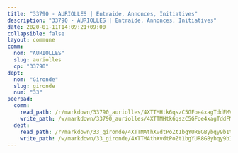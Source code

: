 ```yaml
---
title: "33790 - AURIOLLES | Entraide, Annonces, Initiatives"
description: "33790 - AURIOLLES | Entraide, Annonces, Initiatives"
date: 2020-01-11T14:09:21+09:00
collapsible: false
layout: commune
comm:
  nom: "AURIOLLES"
  slug: auriolles
  cp: "33790"
dept:
  nom: "Gironde"
  slug: gironde
  num: "33"
peerpad:
  comm:
    read_path: /r/markdown/33790_auriolles/4XTTMHtk6qszC5GFoe4xagTddFMVq8TZEk2FmieLcVpwhvNoe
    write_path: /w/markdown/33790_auriolles/4XTTMHtk6qszC5GFoe4xagTddFMVq8TZEk2FmieLcVpwhvNoe-K3TgUKZCYjU7KKStVupDxoCRmPhr2bW5JBS43FEwpH41EkzK1TvFdznhn2ANgLJNTEKfn4XJaEUR56SWcSrRqYnjiFuY2LU3XvS9a7UJsp8AqpKyyhdPmCdpw2wcdhK5JCDQgZv4
  dept:
    read_path: /r/markdown/33_gironde/4XTTMAthXvdtPoZt1bgYUR8GBybqy9b1tLUaaKDw5iKj57LRt
    write_path: /w/markdown/33_gironde/4XTTMAthXvdtPoZt1bgYUR8GBybqy9b1tLUaaKDw5iKj57LRt-K3TgU8ogmN5s8hbKrZhkV9P1KQiFepNWXjoYRvdMTW1jt7eRXTmrjG677tN9mcUTsALjzYGgb8mvcrYPJn2Jd8cTiBmF9aZcbgdcQL1kzCPJnSf6X8tpEcGPdTr5qT6cQqEpt6oQ
---
```


